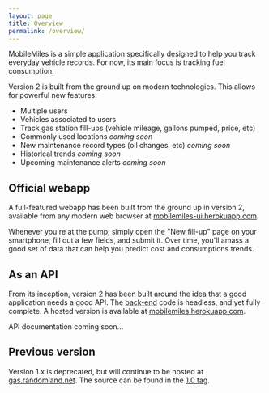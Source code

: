 ```yaml
---
layout: page
title: Overview
permalink: /overview/
---
```


MobileMiles is a simple application specifically designed to help you track everyday vehicle records. For now, its main focus is tracking fuel consumption.

Version 2 is built from the ground up on modern technologies. This allows for powerful new features:

- Multiple users
- Vehicles associated to users
- Track gas station fill-ups (vehicle mileage, gallons pumped, price, etc)
- Commonly used locations *coming soon*
- New maintenance record types (oil changes, etc) *coming soon*
- Historical trends *coming soon*
- Upcoming maintenance alerts *coming soon*

Official webapp
---------------

A full-featured webapp has been built from the ground up in version 2, available from any modern web browser at [mobilemiles-ui.herokuapp.com](http://mobilemiles-ui.herokuapp.com/).

Whenever you're at the pump, simply open the "New fill-up" page on your smartphone, fill out a few fields, and submit it. Over time, you'll amass a good set of data that can help you predict cost and consumptions trends.

As an API
---------

From its inception, version 2 has been built around the idea that a good application needs a good API. The [back-end](https://github.com/zourtney/mobilemiles) code is headless, and yet fully complete. A hosted version is available at [mobilemiles.herokuapp.com](http://mobilemiles.herokuapp.com).

API documentation coming soon...

Previous version
----------------

Version 1.x is deprecated, but will continue to be hosted at [gas.randomland.net](http://gas.randomland.net). The source can be found in the [1.0 tag](https://github.com/zourtney/mobilemiles/tree/1.0).